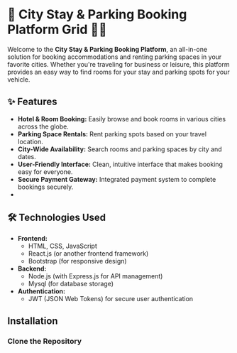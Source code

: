 # 🌆 City Stay & Parking Booking Platform Grid 🚗🏨

Welcome to the **City Stay & Parking Booking Platform**, an all-in-one solution for booking accommodations and renting parking spaces in your favorite cities. Whether you're traveling for business or leisure, this platform provides an easy way to find rooms for your stay and parking spots for your vehicle.

## ✨ Features

- **Hotel & Room Booking:** Easily browse and book rooms in various cities across the globe.
- **Parking Space Rentals:** Rent parking spots based on your travel location.
- **City-Wide Availability:** Search rooms and parking spaces by city and dates.
- **User-Friendly Interface:** Clean, intuitive interface that makes booking easy for everyone.
- **Secure Payment Gateway:** Integrated payment system to complete bookings securely.
-

## 🛠️ Technologies Used

- **Frontend:**
  - HTML, CSS, JavaScript
  - React.js (or another frontend framework)
  - Bootstrap (for responsive design)
- **Backend:**
  - Node.js (with Express.js for API management)
  - Mysql (for database storage)
- **Authentication:**
  - JWT (JSON Web Tokens) for secure user authentication

## Installation

### Clone the Repository
